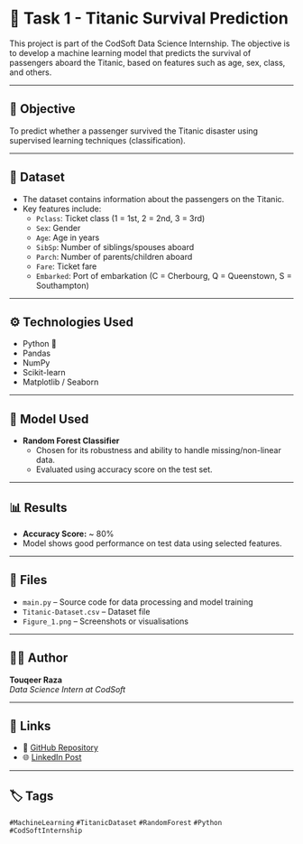 # 🚢 Task 1 - Titanic Survival Prediction

This project is part of the CodSoft Data Science Internship. The objective is to develop a machine learning model that predicts the survival of passengers aboard the Titanic, based on features such as age, sex, class, and others.

---

## 📌 Objective

To predict whether a passenger survived the Titanic disaster using supervised learning techniques (classification).

---

## 📂 Dataset

- The dataset contains information about the passengers on the Titanic.
- Key features include:
  - `Pclass`: Ticket class (1 = 1st, 2 = 2nd, 3 = 3rd)
  - `Sex`: Gender
  - `Age`: Age in years
  - `SibSp`: Number of siblings/spouses aboard
  - `Parch`: Number of parents/children aboard
  - `Fare`: Ticket fare
  - `Embarked`: Port of embarkation (C = Cherbourg, Q = Queenstown, S = Southampton)

---

## ⚙️ Technologies Used

- Python 🐍
- Pandas
- NumPy
- Scikit-learn
- Matplotlib / Seaborn

---

## 🧠 Model Used

- **Random Forest Classifier**
  - Chosen for its robustness and ability to handle missing/non-linear data.
  - Evaluated using accuracy score on the test set.

---

## 📊 Results

- **Accuracy Score:** ~ 80%
- Model shows good performance on test data using selected features.

---

## 🧾 Files

- `main.py` – Source code for data processing and model training
- `Titanic-Dataset.csv` – Dataset file
- `Figure_1.png` – Screenshots or visualisations

---

## 🙋‍♂️ Author

**Touqeer Raza**  
_Data Science Intern at CodSoft_

---

## 🔗 Links

- 📂 [GitHub Repository](https://github.com/touqeer-raza06/CODSOFT)
- 🌐 [LinkedIn Post](https://www.linkedin.com/posts/mohammed-touqeer-raza-344304331_datascience-machinelearning-python-activity-7347993868631453697-bL0r?utm_source=share&utm_medium=member_desktop&rcm=ACoAAFOEUOQBwr88GAUekOiiQ6QdAq_Fz7v9ODI)

---

## 🏷️ Tags

`#MachineLearning` `#TitanicDataset` `#RandomForest` `#Python` `#CodSoftInternship`
